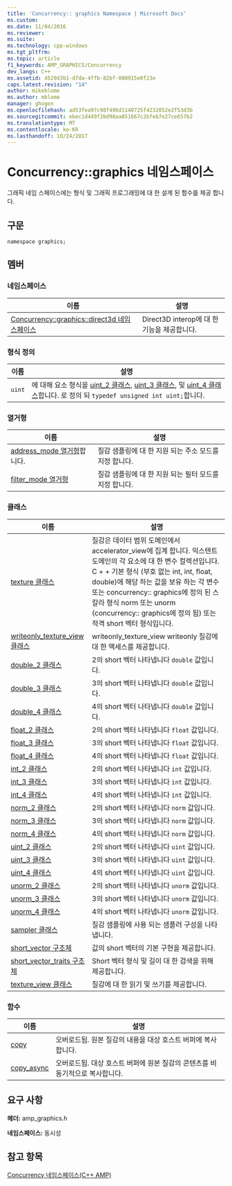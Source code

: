 ```yaml
---
title: 'Concurrency:: graphics Namespace | Microsoft Docs'
ms.custom: 
ms.date: 11/04/2016
ms.reviewer: 
ms.suite: 
ms.technology: cpp-windows
ms.tgt_pltfrm: 
ms.topic: article
f1_keywords: AMP_GRAPHICS/Concurrency
dev_langs: C++
ms.assetid: 4529d3b1-d7da-4ffb-82bf-080915e0f23e
caps.latest.revision: "14"
author: mikeblome
ms.author: mblome
manager: ghogen
ms.openlocfilehash: ad53fea97c98f496d1140725f4232052e2f53d3b
ms.sourcegitcommit: ebec1d449f2bd98aa851667c2bfeb7e27ce657b2
ms.translationtype: MT
ms.contentlocale: ko-KR
ms.lasthandoff: 10/24/2017
---
```

# <a name="concurrencygraphics-namespace"></a>Concurrency::graphics 네임스페이스
그래픽 네임 스페이스에는 형식 및 그래픽 프로그래밍에 대 한 설계 된 함수를 제공 합니다.  
  
## <a name="syntax"></a>구문  
  
```  
namespace graphics;  
```  
  
## <a name="members"></a>멤버  
  
### <a name="namespaces"></a>네임스페이스  
  
|이름|설명|  
|----------|-----------------|  
|[Concurrency::graphics::direct3d 네임스페이스](concurrency-graphics-direct3d-namespace.md)|Direct3D interop에 대 한 기능을 제공합니다.|  
  
### <a name="typedefs"></a>형식 정의  
  
|이름|설명|  
|----------|-----------------|  
|`uint`|에 대해 요소 형식을 [uint_2 클래스](uint-2-class.md), [uint_3 클래스](uint-3-class.md), 및 [uint_4 클래스](uint-4-class.md)합니다. 로 정의 되 `typedef unsigned int uint;`합니다.|  
  
### <a name="enumerations"></a>열거형  
  
|이름|설명|  
|----------|-----------------|  
|[address_mode 열거형](concurrency-graphics-namespace-enums.md#address_mode)합니다.|질감 샘플링에 대 한 지원 되는 주소 모드를 지정 합니다.|  
|[filter_mode 열거형](concurrency-graphics-namespace-enums.md#filter_mode)|질감 샘플링에 대 한 지원 되는 필터 모드를 지정 합니다.|  
  
### <a name="classes"></a>클래스  
  
|이름|설명|  
|----------|-----------------|  
|[texture 클래스](texture-class.md)|질감은 데이터 범위 도메인에서 accelerator_view에 집계 합니다. 익스텐트 도메인의 각 요소에 대 한 변수 컬렉션입니다. C + + 기본 형식 (부호 없는 int, int, float, double)에 해당 하는 값을 보유 하는 각 변수 또는 concurrency:: graphics에 정의 된 스칼라 형식 norm 또는 unorm (concurrency:: graphics에 정의 됨) 또는 적격 short 벡터 형식입니다.|  
|[writeonly_texture_view 클래스](writeonly-texture-view-class.md)|writeonly_texture_view writeonly 질감에 대 한 액세스를 제공합니다.|  
|[double_2 클래스](double-2-class.md)|2의 short 벡터 나타냅니다 `double` 값입니다.|  
|[double_3 클래스](double-3-class.md)|3의 short 벡터 나타냅니다 `double` 값입니다.|  
|[double_4 클래스](double-4-class.md)|4의 short 벡터 나타냅니다 `double` 값입니다.|  
|[float_2 클래스](float-2-class.md)|2의 short 벡터 나타냅니다 `float` 값입니다.|  
|[float_3 클래스](float-3-class.md)|3의 short 벡터 나타냅니다 `float` 값입니다.|  
|[float_4 클래스](float-4-class.md)|4의 short 벡터 나타냅니다 `float` 값입니다.|  
|[int_2 클래스](int-2-class.md)|2의 short 벡터 나타냅니다 `int` 값입니다.|  
|[int_3 클래스](int-3-class.md)|3의 short 벡터 나타냅니다 `int` 값입니다.|  
|[int_4 클래스](int-4-class.md)|4의 short 벡터 나타냅니다 `int` 값입니다.|  
|[norm_2 클래스](norm-2-class.md)|2의 short 벡터 나타냅니다 `norm` 값입니다.|  
|[norm_3 클래스](norm-3-class.md)|3의 short 벡터 나타냅니다 `norm` 값입니다.|  
|[norm_4 클래스](norm-4-class.md)|4의 short 벡터 나타냅니다 `norm` 값입니다.|  
|[uint_2 클래스](uint-2-class.md)|2의 short 벡터 나타냅니다 `uint` 값입니다.|  
|[uint_3 클래스](uint-3-class.md)|3의 short 벡터 나타냅니다 `uint` 값입니다.|  
|[uint_4 클래스](uint-4-class.md)|4의 short 벡터 나타냅니다 `uint` 값입니다.|  
|[unorm_2 클래스](unorm-2-class.md)|2의 short 벡터 나타냅니다 `unorm` 값입니다.|  
|[unorm_3 클래스](unorm-3-class.md)|3의 short 벡터 나타냅니다 `unorm` 값입니다.|  
|[unorm_4 클래스](unorm-4-class.md)|4의 short 벡터 나타냅니다 `unorm` 값입니다.|  
|[sampler 클래스](sampler-class.md)|질감 샘플링에 사용 되는 샘플러 구성을 나타냅니다.|  
|[short_vector 구조체](short-vector-structure.md)|값의 short 벡터의 기본 구현을 제공합니다.|  
|[short_vector_traits 구조체](short-vector-traits-structure.md)|Short 벡터 형식 및 길이 대 한 검색을 위해 제공합니다.|  
|[texture_view 클래스](texture-view-class.md)|질감에 대 한 읽기 및 쓰기를 제공합니다.|  
  
### <a name="functions"></a>함수  
  
|이름|설명|  
|----------|-----------------|  
|[copy](concurrency-graphics-namespace-functions.md#copy)|오버로드됨. 원본 질감의 내용을 대상 호스트 버퍼에 복사합니다.|  
|[copy_async](concurrency-graphics-namespace-functions.md#copy_async)|오버로드됨. 대상 호스트 버퍼에 원본 질감의 콘텐츠를 비동기적으로 복사합니다.|  
  
## <a name="requirements"></a>요구 사항  
 **헤더:** amp_graphics.h  
  
 **네임스페이스:** 동시성  
  
## <a name="see-also"></a>참고 항목  
 [Concurrency 네임스페이스(C++ AMP)](concurrency-namespace-cpp-amp.md)
